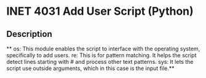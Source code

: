# INET 4031 Add User Script (Python)

## Description
** os: This module enables the script to interface with the operating system, specifically to add users.
re: This is for pattern matching. It helps the script detect lines starting with # and process other text patterns.
sys: It lets the script use outside arguments, which in this case is the input file.**
